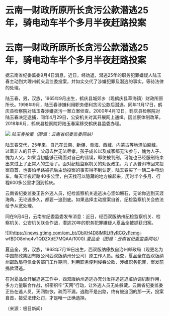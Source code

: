 # 云南一财政所原所长贪污公款潜逃25年，骑电动车半个多月半夜赶路投案

# 云南一财政所原所长贪污公款潜逃25年，骑电动车半个多月半夜赶路投案

据云南省纪委监委9月4日消息，近日，经劝返，潜逃25年的职务犯罪嫌疑人陆玉春主动到大理州鹤庆县监委投案，并如实交代了涉嫌犯罪及潜逃的事实，等待法律的处理。

陆玉春，男，汉族，1965年9月出生，鹤庆县城郊乡（现鹤庆县草海镇）财政所原所长。1998年9月，陆玉春涉嫌利用职务便利贪污公款后潜逃。同年11月17日，鹤庆县检察院对陆玉春涉嫌贪污一案立案侦查。2000年4月12日，鹤庆县检察院对陆玉春决定逮捕，同年4月29日，公安机关对其开展网上通缉。因监察体制改革，2018年6月，鹤庆县检察院将陆玉春案移交鹤庆县监委办理。

![](https://inews.gtimg.com/om_bt/OphcZ7g2blvQ3SwKzqfct6SleYgjR75tA7dIMTFG2w4aIAA/1000)
_陆玉春投案（图源：云南省纪委监委网站）_

陆玉春交代，25年来，自己在云南、新疆、青海、西藏、内蒙古等地漂泊躲藏，过着非人的日子，父母去世无法尽孝，孩子成长以及成家都无法参与，愧为人子、愧为人父。如果当初能够正确面对自己的错误，即使被判刑，可能也已经服刑结束出来过上了正常人的生活了。面对纪检监察机关的劝返政策，为了从普洱市回来投案自首，也害怕半路被抓后主动投案的事实得不到认定，陆玉春买了一辆二手电动车，每天半夜赶路40多公里，白天找可以隐藏的地方躲起来，历时半个多月、行程600多公里才回到鹤庆。

云南省纪委监委正告外逃人员，纪检监察机关追逃决心坚如磐石，无论你逃到天涯海角，无论逃多久，都要一追到底。如果选择主动投案自首，纪检监察机关会依法给予从宽处理。

同在9月4日，云南省纪委监委发布消息：近日，经西双版纳州纪检监察机关、检察机关、公安机关联合作战，潜逃20年的职务犯罪嫌疑人夏品全被抓获归案。

![](https://inews.gtimg.com/om_bt/ObXH4D8IMRLtffyRCGyPcmg-
wfBDO8nhq4vTQDZXdE7MQAA/1000) _夏品全（图源：云南省纪委监委网站）_

夏品全，男，汉族，1963年7月19日出生，西双版纳傣族自治州邮政局（现更名为中国邮政集团有限公司西双版纳州分公司）原工作人员。经查，夏品全在西双版纳州邮政局电信业务部门工作期间，利用职务便利侵吞公款，涉嫌职务犯罪，案发前携款潜逃。

在对夏品全开展追逃工作中，西双版纳州追逃办充分发挥追逃追赃协调机制作用，多方力量联合作战，织密织牢“天网”行动，让外逃人员无处躲藏。云南省纪委监委正告在逃人员，天网恢恢，疏而不漏，逃跑不是出路，终有被追回的那一天，投案自首，接受法律处罚，才是唯一正确选择。

（来源：极目新闻）

